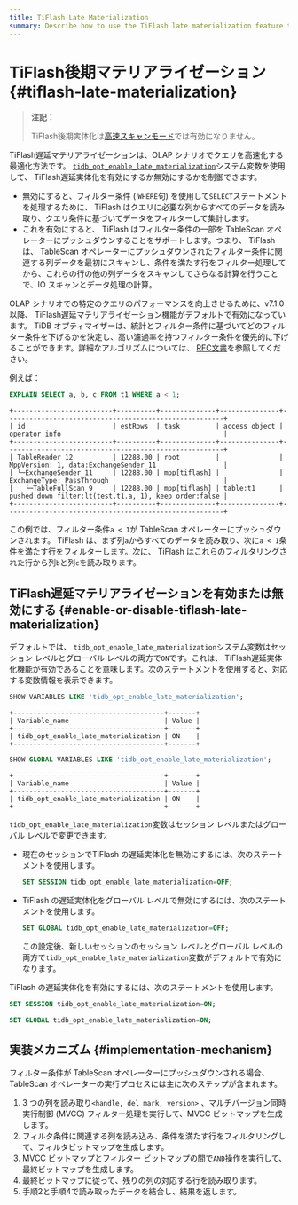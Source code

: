 ```yaml
---
title: TiFlash Late Materialization
summary: Describe how to use the TiFlash late materialization feature to accelerate queries in OLAP scenarios.
---
```


# TiFlash後期マテリアライゼーション {#tiflash-late-materialization}

> **注記：**
>
> TiFlash後期実体化は[高速スキャンモード](/tiflash/use-fastscan.md)では有効になりません。

TiFlash遅延マテリアライゼーションは、OLAP シナリオでクエリを高速化する最適化方法です。 [`tidb_opt_enable_late_materialization`](/system-variables.md#tidb_opt_enable_late_materialization-new-in-v700)システム変数を使用して、 TiFlash遅延実体化を有効にするか無効にするかを制御できます。

-   無効にすると、フィルター条件 ( `WHERE`句) を使用して`SELECT`ステートメントを処理するために、 TiFlash はクエリに必要な列からすべてのデータを読み取り、クエリ条件に基づいてデータをフィルターして集計します。
-   これを有効にすると、 TiFlash はフィルター条件の一部を TableScan オペレーターにプッシュダウンすることをサポートします。つまり、 TiFlash は、 TableScan オペレーターにプッシュダウンされたフィルター条件に関連する列データを最初にスキャンし、条件を満たす行をフィルター処理してから、これらの行の他の列データをスキャンしてさらなる計算を行うことで、IO スキャンとデータ処理の計算。

OLAP シナリオでの特定のクエリのパフォーマンスを向上させるために、v7.1.0 以降、 TiFlash遅延マテリアライゼーション機能がデフォルトで有効になっています。 TiDB オプティマイザーは、統計とフィルター条件に基づいてどのフィルター条件を下げるかを決定し、高い濾過率を持つフィルター条件を優先的に下げることができます。詳細なアルゴリズムについては、 [RFC文書](https://github.com/pingcap/tidb/tree/release-7.5/docs/design/2022-12-06-support-late-materialization.md)を参照してください。

例えば：

```sql
EXPLAIN SELECT a, b, c FROM t1 WHERE a < 1;
```

    +-------------------------+----------+--------------+---------------+-------------------------------------------------------+
    | id                      | estRows  | task         | access object | operator info                                         |
    +-------------------------+----------+--------------+---------------+-------------------------------------------------------+
    | TableReader_12          | 12288.00 | root         |               | MppVersion: 1, data:ExchangeSender_11                 |
    | └─ExchangeSender_11     | 12288.00 | mpp[tiflash] |               | ExchangeType: PassThrough                             |
    |   └─TableFullScan_9     | 12288.00 | mpp[tiflash] | table:t1      | pushed down filter:lt(test.t1.a, 1), keep order:false |
    +-------------------------+----------+--------------+---------------+-------------------------------------------------------+

この例では、フィルター条件`a < 1`が TableScan オペレーターにプッシュダウンされます。 TiFlash は、まず列`a`からすべてのデータを読み取り、次に`a < 1`条件を満たす行をフィルターします。次に、 TiFlash はこれらのフィルタリングされた行から列`b`と列`c`を読み取ります。

## TiFlash遅延マテリアライゼーションを有効または無効にする {#enable-or-disable-tiflash-late-materialization}

デフォルトでは、 `tidb_opt_enable_late_materialization`システム変数はセッション レベルとグローバル レベルの両方で`ON`です。これは、 TiFlash遅延実体化機能が有効であることを意味します。次のステートメントを使用すると、対応する変数情報を表示できます。

```sql
SHOW VARIABLES LIKE 'tidb_opt_enable_late_materialization';
```

    +--------------------------------------+-------+
    | Variable_name                        | Value |
    +--------------------------------------+-------+
    | tidb_opt_enable_late_materialization | ON    |
    +--------------------------------------+-------+

```sql
SHOW GLOBAL VARIABLES LIKE 'tidb_opt_enable_late_materialization';
```

    +--------------------------------------+-------+
    | Variable_name                        | Value |
    +--------------------------------------+-------+
    | tidb_opt_enable_late_materialization | ON    |
    +--------------------------------------+-------+

`tidb_opt_enable_late_materialization`変数はセッション レベルまたはグローバル レベルで変更できます。

-   現在のセッションでTiFlash の遅延実体化を無効にするには、次のステートメントを使用します。

    ```sql
    SET SESSION tidb_opt_enable_late_materialization=OFF;
    ```

-   TiFlash の遅延実体化をグローバル レベルで無効にするには、次のステートメントを使用します。

    ```sql
    SET GLOBAL tidb_opt_enable_late_materialization=OFF;
    ```

    この設定後、新しいセッションのセッション レベルとグローバル レベルの両方で`tidb_opt_enable_late_materialization`変数がデフォルトで有効になります。

TiFlash の遅延実体化を有効にするには、次のステートメントを使用します。

```sql
SET SESSION tidb_opt_enable_late_materialization=ON;
```

```sql
SET GLOBAL tidb_opt_enable_late_materialization=ON;
```

## 実装メカニズム {#implementation-mechanism}

フィルター条件が TableScan オペレーターにプッシュダウンされる場合、TableScan オペレーターの実行プロセスには主に次のステップが含まれます。

1.  3 つの列を読み取り`<handle, del_mark, version>` 、マルチバージョン同時実行制御 (MVCC) フィルター処理を実行して、MVCC ビットマップを生成します。
2.  フィルタ条件に関連する列を読み込み、条件を満たす行をフィルタリングして、フィルタビットマップを生成します。
3.  MVCC ビットマップとフィルター ビットマップの間で`AND`操作を実行して、最終ビットマップを生成します。
4.  最終ビットマップに従って、残りの列の対応する行を読み取ります。
5.  手順2と手順4で読み取ったデータを結合し、結果を返します。
